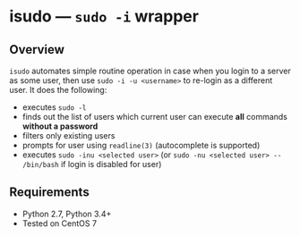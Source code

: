 # isudo — `sudo -i` wrapper

## Overview
`isudo` automates simple routine operation in case when you login to a server as some user, then use `sudo -i -u <username>` to re-login as a different user.
It does the following:
- executes `sudo -l`
- finds out the list of users which current user can execute **all** commands **without a password**
- filters only existing users
- prompts for user using `readline(3)` (autocomplete is supported)
- executes `sudo -inu <selected user>` (or `sudo -nu <selected user> -- /bin/bash` if login is disabled for user)

## Requirements
- Python 2.7, Python 3.4+
- Tested on CentOS 7
